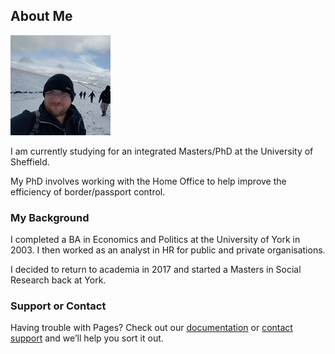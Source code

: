 ## About Me

![Me at Castleton](BenGardner_Castleton.jpg)

I am currently studying for an integrated Masters/PhD at the University of Sheffield.

My PhD involves working with the Home Office to help improve the efficiency of border/passport control. 

### My Background

I completed a BA in Economics and Politics at the University of York in 2003. I then worked as an analyst in HR for public and private organisations. 

I decided to return to academia in 2017 and started a Masters in Social Research back at York.

### Support or Contact

Having trouble with Pages? Check out our [documentation](https://help.github.com/categories/github-pages-basics/) or [contact support](https://github.com/contact) and we’ll help you sort it out.
